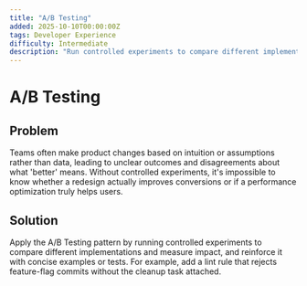 ```yaml
---
title: "A/B Testing"
added: 2025-10-10T00:00:00Z
tags: Developer Experience
difficulty: Intermediate
description: "Run controlled experiments to compare different implementations and measure impact."
---
```

# A/B Testing

## Problem

Teams often make product changes based on intuition or assumptions rather than data, leading to unclear outcomes and disagreements about what 'better' means. Without controlled experiments, it's impossible to know whether a redesign actually improves conversions or if a performance optimization truly helps users.

## Solution

Apply the A/B Testing pattern by running controlled experiments to compare different implementations and measure impact, and reinforce it with concise examples or tests. For example, add a lint rule that rejects feature-flag commits without the cleanup task attached.
